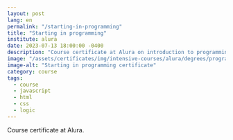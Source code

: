 ```yaml
---
layout: post
lang: en
permalink: "/starting-in-programming"
title: "Starting in programming"
institute: alura
date: 2023-07-13 18:00:00 -0400
description: "Course certificate at Alura on introduction to programming."
image: "/assets/certificates/img/intensive-courses/alura/degrees/programming/starting-in-programming/front-en.jpg"
image-alt: "Starting in programming certificate"
category: course
tags:
  - course
  - javascript
  - html
  - css
  - logic
---
```


Course certificate at Alura.
